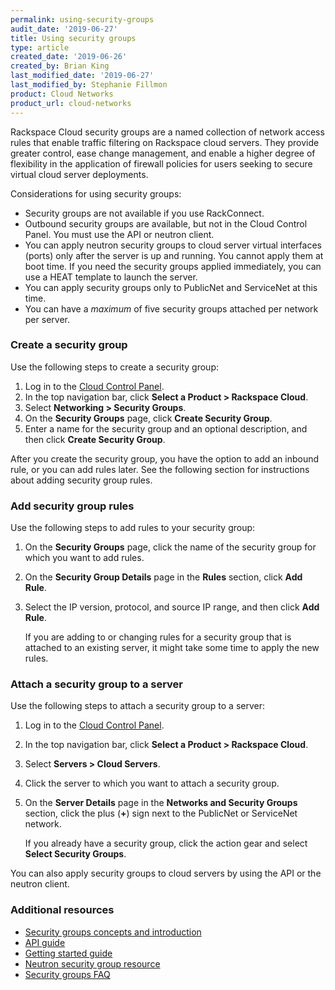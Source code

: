 ```yaml
---
permalink: using-security-groups
audit_date: '2019-06-27'
title: Using security groups
type: article
created_date: '2019-06-26'
created_by: Brian King
last_modified_date: '2019-06-27'
last_modified_by: Stephanie Fillmon
product: Cloud Networks
product_url: cloud-networks
---
```


Rackspace Cloud security groups are a named collection of network access
rules that enable traffic filtering on Rackspace cloud servers. They provide
greater control, ease change management, and enable a higher degree of
flexibility in the application of firewall policies for users seeking to
secure virtual cloud server deployments.


Considerations for using security groups:

- Security groups are not available if you use RackConnect.
- Outbound security groups are available, but not in the Cloud Control Panel. You
  must use the API or neutron client.
- You can apply neutron security groups to cloud server virtual interfaces
  (ports) only after the server is up and running. You cannot apply them at
  boot time. If you need the security groups applied immediately, you can
  use a HEAT template to launch the server.
- You can apply security groups only to PublicNet and ServiceNet at this time.
- You can have a *maximum* of five security groups attached per network per
  server.


### Create a security group

Use the following steps to create a security group:

1. Log in to the [Cloud Control Panel](https://login.rackspace.com/).
2. In the top navigation bar, click **Select a Product > Rackspace Cloud**.
3. Select **Networking > Security Groups**.
4. On the **Security Groups** page, click **Create Security Group**.
5. Enter a name for the security group and an optional description, and then
   click **Create Security Group**.

After you create the security group, you have the option to add an inbound
rule, or you can add rules later. See the following section for instructions
about adding security group rules.

### Add security group rules

Use the following steps to add rules to your security group:

1. On the **Security Groups** page, click the name of the security group for
   which you want to add rules.
2. On the **Security Group Details** page in the **Rules** section, click
   **Add Rule**.
3. Select the IP version, protocol, and source IP range, and then click
   **Add Rule**.

   If you are adding to or changing rules for a security group that is attached
   to an existing server, it might take some time to apply the new rules.


### Attach a security group to a server

Use the following steps to attach a security group to a server:

1. Log in to the [Cloud Control Panel](https://login.rackspace.com/).
2. In the top navigation bar, click **Select a Product > Rackspace Cloud**.
3. Select **Servers > Cloud Servers**.
4. Click the server to which you want to attach a security group.
5. On the **Server Details** page in the **Networks and Security Groups**
   section, click the plus (**+**) sign next to the PublicNet or ServiceNet
   network.

   If you already have a security group, click the action gear and
   select **Select Security Groups**.

You can also apply security groups to cloud servers by using the API
or the neutron client.

### Additional resources

- [Security groups concepts and introduction](https://docs.rackspace.com/docs/cloud-networks/v2/getting-started/concepts/#security-groups-and-rules-concepts)
- [API guide](https://docs.rackspace.com/docs/cloud-networks/v2/api-reference/sec-group-operations/)
- [Getting started guide](https://docs.rackspace.com/docs/cloud-networks/v2/getting-started/controlling-network-access/security-groups/)
- [Neutron security group resource](https://docs.rackspace.com/docs/cloud-orchestration/v1/resources-reference/openstack/#os-neutron-securitygroup)
- [Security groups FAQ](https://docs-ospc.rackspace.com/support/how-to/cloud-servers/cloud-servers-faq/)
